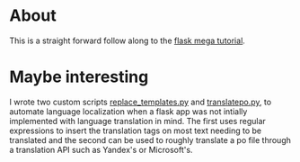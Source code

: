 # About

This is a straight forward follow along to the [flask mega tutorial](https://blog.miguelgrinberg.com/post/the-flask-mega-tutorial-part-i-hello-world).

# Maybe interesting

I wrote two custom scripts [replace_templates.py](https://github.com/rortms/flask-tutorial-microblog/blob/master/replace_templates.py) and
[translatepo.py](https://github.com/rortms/flask-tutorial-microblog/blob/master/translatepo.py), to automate language localization when a flask app 
was not intially implemented with language translation in mind. The first uses regular expressions to insert the translation tags on most
text needing to be translated and the second can be used to roughly translate a po file through a translation API such as Yandex's or Microsoft's.
